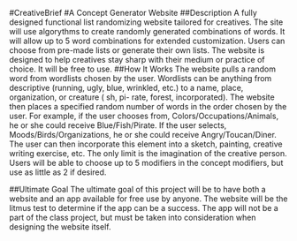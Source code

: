 #CreativeBrief
#A Concept Generator Website
##Description
A fully designed functional list randomizing website tailored for creatives. The site will use algorythms to create randomly generated combinations of words. It will allow up to 5 word combinations for extended customization. Users can choose from pre-made lists or generate their own lists. The website is designed to help creatives stay sharp with their medium or practice of choice. It will be free to use.
##How It Works
The website pulls a random word from wordlists chosen by the user. Wordlists can be anything from descriptive (running, ugly, blue, wrinkled, etc.) to a name, place, organization, or creature ( sh, pi- rate, forest, incorporated). The website then places a specified random number of words in the order chosen by the user. For example, if the user chooses from, Colors/Occupations/Animals, he or she could receive Blue/Fish/Pirate. If the user selects, Moods/Birds/Organizations, he or she could receive Angry/Toucan/Diner. The user can then incorporate this element into a sketch, painting, creative writing exercise, etc. The only limit is the imagination of the creative person. Users will be able to choose up to 5 modifiers in the concept modifiers, but use as little as 2 if desired.

##Ultimate Goal
The ultimate goal of this project will be to have both a website and an app available for free use by anyone. The website will be the litmus test to determine if the app can be a success. The app will not be a part of the class project, but must be taken into consideration when designing the website itself.
